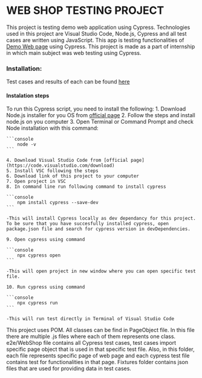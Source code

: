 # WEB SHOP TESTING PROJECT
This project is testing demo web application using Cypress. Technologies used in this project are Visual Studio Code, Node.js, Cypress and all test cases are written using JavaScript.
This app is testing functionalities of [Demo Web page](https://demowebshop.tricentis.com/) using Cypress. This project is made as a part of internship in which main subject was web testing using Cypress. 

### Installation:
Test cases and results of each can be found [here](https://docs.google.com/spreadsheets/d/1v-j0Kw_QRvNQrnGy4LDS51WABCOYdNV3_cQ2ksRf04c/edit?usp=sharing)

#### Instalation steps
To run this Cypress script, you need to install the following:
	1. Download Node.js installer for you OS from [official page](https://nodejs.org/en/download/)
	2. Follow the steps and install node.js on you computer
	3. Open Terminal or Command Prompt and check Node installation with this command:
 
	```console
		node -v
  	```
   
	4. Download Visual Studio Code from [official page](https://code.visualstudio.com/download)
	5. Install VSC following the steps
	6. Download link of this project to your computer
	7. Open project in VSC
	8. In command line run following command to install cypress
 
 	```console
		npm install cypress --save-dev
  	```

	-This will install Cypress locally as dev dependancy for this project. To be sure that you have succesfully installed cypress, open package.json file and search for cypress version in devDependencies.
 
	9. Open cypress using command

 	```console
		npx cypress open
	```
 
	-This will open project in new window where you can open specific test file.
 
	10. Run cypress using command
 
  	```console
		npx cypress run
  	```
   
	-This will run test directly in Terminal of Visual Studio Code
 
This project uses POM. All classes can be find in PageObject file. In this file there are multiple .js files where each of them represents one class.
e2e/WebShop file contains all Cypress test cases, test cases import specific page object that is used in that specific test file. Also, in this folder, each file represents specific page of web page and each cypress test file contains test for functionalities in that page.
Fixtures folder contains json files that are used for providing data in test cases.
